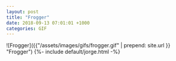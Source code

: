 ```yaml
---
layout: post
title: "Frogger"
date: 2018-09-13 07:01:01 +1000
categories: GIF
---
```


![Frogger]({{"/assets/images/gifs/frogger.gif" | prepend: site.url }} "Frogger")
{%- include default/jorge.html -%}
